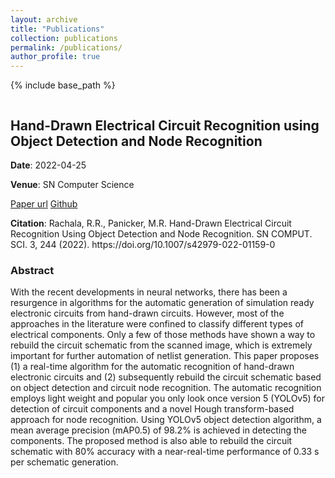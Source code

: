 ```yaml
---
layout: archive
title: "Publications"
collection: publications
permalink: /publications/
author_profile: true
---
```


{% include base_path %}

<div style="display: flex;">
  <div style="flex: 1;">
    <h2>Hand-Drawn Electrical Circuit Recognition using Object Detection and Node Recognition</h2>
    <p><b>Date</b>: 2022-04-25</p>
    <p><b>Venue</b>: SN Computer Science</p>
    <a href="https://link.springer.com/article/10.1007/s42979-022-01159-0">Paper url</a>
    <a href="https://github.com/rohithreddy0087/Hand-Drawn-Electrical-Circuit-Recognition-using-YOLOv5">Github</a>
    <p><b>Citation</b>: Rachala, R.R., Panicker, M.R. Hand-Drawn Electrical Circuit Recognition Using Object Detection and Node Recognition. SN COMPUT. SCI. 3, 244 (2022). https://doi.org/10.1007/s42979-022-01159-0</p>
    <h3>Abstract</h3>
    With the recent developments in neural networks, there has been a resurgence in algorithms for the automatic generation of simulation ready electronic circuits from hand-drawn circuits. However, most of the approaches in the literature were confined to classify different types of electrical components. Only a few of those methods have shown a way to rebuild the circuit schematic from the scanned image, which is extremely important for further automation of netlist generation. This paper proposes (1) a real-time algorithm for the automatic recognition of hand-drawn electronic circuits and (2) subsequently rebuild the circuit schematic based on object detection and circuit node recognition. The automatic recognition employs light weight and popular you only look once version 5 (YOLOv5) for detection of circuit components and a novel Hough transform-based approach for node recognition. Using YOLOv5 object detection algorithm, a mean average precision (mAP0.5) of 98.2% is achieved in detecting the components. The proposed method is also able to rebuild the circuit schematic with 80% accuracy with a near-real-time performance of 0.33 s per schematic generation.
  </div>
</div>

